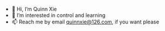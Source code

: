 - 👋 Hi, I’m Quinn Xie
- 👀 I’m interested in control and learning
- 📫 Reach me by email quinnxie@126.com, if you want please
<!---
- 🌱 I’m currently learning 
- 💞️ I’m looking to collaborate on ...

--->

<!---
QuinnXie/QuinnXie is a ✨ unique ✨ repository because its `README.md` (this file) appears on your GitHub profile.
You can click the Preview link to take a look at your changes.
--->
